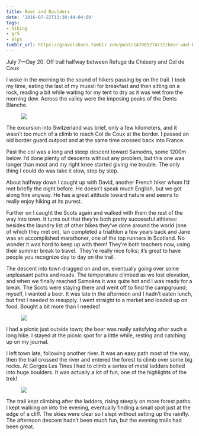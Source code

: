 ```yaml
---
title: Beer and Boulders
date: '2016-07-22T13:30:44-04:00'
tags:
- hiking
- gr5
- alps
tumblr_url: https://gravelshoes.tumblr.com/post/147805274737/beer-and-boulders
---
```

July 7—Day 20: Off trail halfway between Refuge du Chésery and Col de Coux

I woke in the morning to the sound of hikers passing by on the trail. I took my time, eating the last of my muesli for breakfast and then sitting on a rock, reading a bit while waiting for my tent to dry as it was wet from the morning dew. Across the valley were the imposing peaks of the Dents Blanche.

<figure class="tmblr-full" data-orig-height="2518" data-orig-width="7024"><img src="https://66.media.tumblr.com/dcde5a8e4e66ed4e86c68eb9bb5dbbda/tumblr_inline_oaoleiRgkz1uncvcw_540.jpg" data-orig-height="2518" data-orig-width="7024"></figure>

The excursion into Switzerland was brief, only a few kilometers, and it wasn’t too much of a climb to reach Col de Coux at the border. I passed an old border guard outpost and at the same time crossed back into France.

Past the col was a long and steep descent toward Samoëns, some 1200m below. I’d done plenty of descents without any problem, but this one was longer than most and my right knee started giving me trouble. The only thing I could do was take it slow, step by step.

About halfway down I caught up with David, another French hiker whom I’d met briefly the night before. He doesn’t speak much English, but we got along fine anyway. He has a great attitude toward nature and seems to really enjoy hiking at its purest.

Further on I caught the Scots again and walked with them the rest of the way into town. It turns out that they’re both pretty successful athletes: besides the laundry list of other hikes they’ve done around the world (one of which they met on), Ian completed a triathlon a few years back and Jane was an accomplished marathoner, one of the top runners in Scotland. No wonder it was hard to keep up with them! They’re both teachers now, using their summer break to travel. &nbsp;They’re really nice folks; it’s great to have people you recognize day to day on the trail.

The descent into town dragged on and on, eventually going over some unpleasant paths and roads. The temperature climbed as we lost elevation, and when we finally reached Samoëns it was quite hot and I was ready for a break. The Scots were staying there and went off to find the campground; myself, I wanted a beer. It was late in the afternoon and I hadn’t eaten lunch, but first I needed to resupply. I went straight to a market and loaded up on food. Bought a bit more than I needed!

<figure class="tmblr-full" data-orig-height="2448" data-orig-width="3264"><img src="https://66.media.tumblr.com/fabb14c26d799fd4275d7774347d6aab/tumblr_inline_oaolfnjBtS1uncvcw_540.jpg" data-orig-height="2448" data-orig-width="3264"></figure>

I had a picnic just outside town; the beer was really satisfying after such a long hike. I stayed at the picnic spot for a little while, resting and catching up on my journal.

I left town late, following another river. It was an easy path most of the way, then the trail crossed the river and entered the forest to climb over some big rocks. At Gorges Les Tines I had to climb a series of metal ladders bolted into huge boulders. It was actually a lot of fun, one of the highlights of the trek!

<figure class="tmblr-full" data-orig-height="3264" data-orig-width="2448"><img src="https://66.media.tumblr.com/2f253224413f9bddc0faf1294d4ec08c/tumblr_inline_oaolcvli9E1uncvcw_540.jpg" data-orig-height="3264" data-orig-width="2448"></figure>

The trail kept climbing after the ladders, rising steeply on more forest paths. I kept walking on into the evening, eventually finding a small spot just at the edge of a cliff. The skies were clear so I slept without setting up the rainfly. The afternoon descent hadn’t been much fun, but the evening trails had been great.

